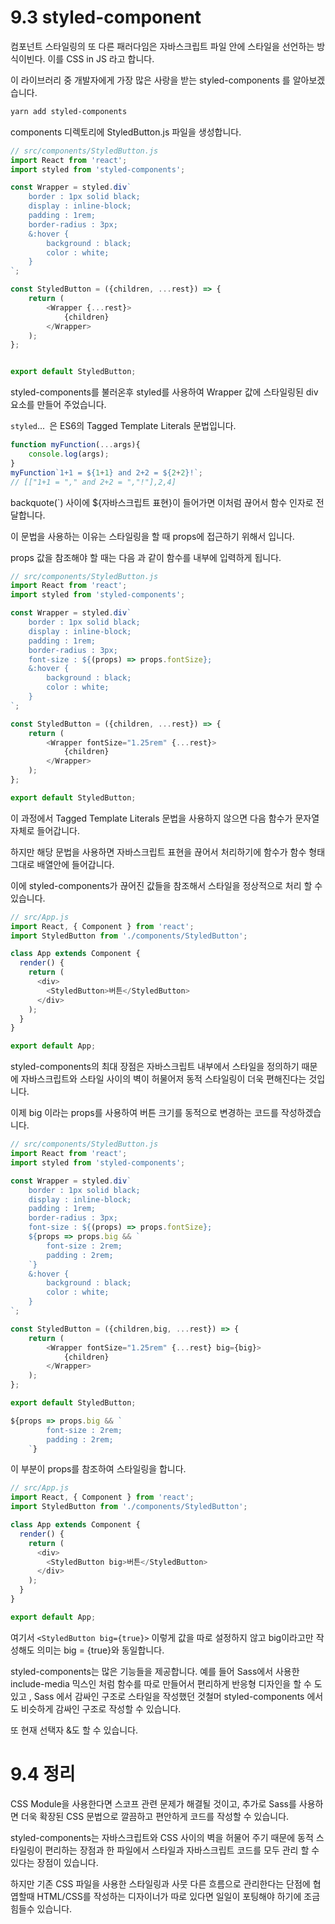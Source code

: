 # 9.3 styled-component

컴포넌트 스타일링의 또 다른 패러다임은 자바스크립트 파일 안에 스타일을 선언하는 방식이빈다. 이를 CSS in JS 라고 합니다. 

이 라이브러리 중 개발자에게 가장 많은 사랑을 받는 styled-components 를 알아보겠습니다.

```bash
yarn add styled-components
```

components 디렉토리에 StyledButton.js 파일을 생성합니다.

```js
// src/components/StyledButton.js
import React from 'react';
import styled from 'styled-components';

const Wrapper = styled.div`
    border : 1px solid black;
    display : inline-block;
    padding : 1rem;
    border-radius : 3px;
    &:hover {
        background : black;
        color : white;
    }
`;

const StyledButton = ({children, ...rest}) => {
    return (
        <Wrapper {...rest}>
            {children}
        </Wrapper>
    );
};


export default StyledButton;
```

styled-components를 불러온후 styled를 사용하여 Wrapper 값에 스타일링된 div요소를 만들어 주었습니다.

`styled`...` `은 ES6의 Tagged Template Literals 문법입니다.

```js
function myFunction(...args){
    console.log(args);
}
myFunction`1+1 = ${1+1} and 2+2 = ${2+2}!`;
// [["1+1 = "," and 2+2 = ","!"],2,4]
```

backquote(`) 사이에 ${자바스크립트 표현}이 들어가면 이처럼 끊어서 함수 인자로 전달합니다.

이 문법을 사용하는 이유는 스타일링을 할 때 props에 접근하기 위해서 입니다. 

props 값을 참조해야 할 때는 다음 과 같이 함수를 내부에 입력하게 됩니다.

```js
// src/components/StyledButton.js
import React from 'react';
import styled from 'styled-components';

const Wrapper = styled.div`
    border : 1px solid black;
    display : inline-block;
    padding : 1rem;
    border-radius : 3px;
    font-size : ${(props) => props.fontSize};
    &:hover {
        background : black;
        color : white;
    }
`;

const StyledButton = ({children, ...rest}) => {
    return (
        <Wrapper fontSize="1.25rem" {...rest}>
            {children}
        </Wrapper>
    );
};

export default StyledButton;
```

이 과정에서 Tagged Template Literals 문법을 사용하지 않으면 다음 함수가 문자열 자체로 들어갑니다.

하지만 해당 문법을 사용하면 자바스크립트 표현을 끊어서 처리하기에 함수가 함수 형태 그대로 배열안에 들어갑니다.

이에 styled-components가 끊어진 값들을 참조해서 스타일을 정상적으로 처리 할 수 있습니다.

```js
// src/App.js
import React, { Component } from 'react';
import StyledButton from './components/StyledButton';

class App extends Component {
  render() {
    return (
      <div>
        <StyledButton>버튼</StyledButton>
      </div>
    );
  }
}

export default App;
```

styled-components의 최대 장점은 자바스크립트 내부에서 스타일을 정의하기 때문에 자바스크립트와 스타일 사이의 벽이 허물어저 동적 스타일링이 더욱 편해진다는 것입니다. 

이제 big 이라는 props를 사용하여 버튼 크기를 동적으로 변경하는 코드를 작성하겠습니다.

```js
// src/components/StyledButton.js
import React from 'react';
import styled from 'styled-components';

const Wrapper = styled.div`
    border : 1px solid black;
    display : inline-block;
    padding : 1rem;
    border-radius : 3px;
    font-size : ${(props) => props.fontSize};
    ${props => props.big && `
        font-size : 2rem;
        padding : 2rem;
    `}
    &:hover {
        background : black;
        color : white;
    }
`;

const StyledButton = ({children,big, ...rest}) => {
    return (
        <Wrapper fontSize="1.25rem" {...rest} big={big}>
            {children}
        </Wrapper>
    );
};

export default StyledButton;
```

```js
${props => props.big && `
        font-size : 2rem;
        padding : 2rem;
    `}
```

이 부분이 props를 참조하여 스타일링을 합니다.

```js
// src/App.js
import React, { Component } from 'react';
import StyledButton from './components/StyledButton';

class App extends Component {
  render() {
    return (
      <div>
        <StyledButton big>버튼</StyledButton>
      </div>
    );
  }
}

export default App;
```

여기서 `<StyledButton big={true}>` 이렇게 값을 따로 설정하지 않고 big이라고만 작성해도 의미는 big = {true}와 동일합니다.

styled-components는 많은 기능들을 제공합니다. 예를 들어 Sass에서 사용한 include-media 믹스인 처럼 함수를 따로 만들어서 편리하게 반응형 디자인을 할 수 도 있고 , Sass 에서 감싸인 구조로 스타일을 작성했던 것철머 styled-components 에서도 비슷하게 감싸인 구조로 작성할 수 있습니다.

또 현재 선택자 &도 할 수 있습니다.

# 9.4 정리

CSS Module을 사용한다면 스코프 관련 문제가 해결될 것이고, 추가로 Sass를 사용하면 더욱 확장된 CSS 문법으로 깔끔하고 편안하게 코드를 작성할 수 있습니다.

styled-components는 자바스크립트와 CSS 사이의 벽을 허물어 주기 때문에 동적 스타일링이 편리하는 장점과 한 파일에서 스타일과 자바스크립트 코드를 모두 관리 할 수 있다는 장점이 있습니다.

하지만 기존 CSS 파일을 사용한 스타일링과 사뭇 다른 흐름으로 관리한다는 단점에 협엽할때 HTML/CSS를 작성하는 디자이너가 따로 있다면 일일이 포팅해야 하기에 조금 힘들수 있습니다.

